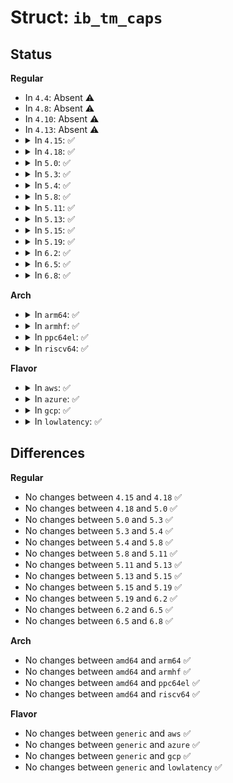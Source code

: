 # Struct: <code>ib_tm_caps</code>

## Status
<b>Regular</b>
<ul>
<li>
In <code>4.4</code>: Absent ⚠️
</li>
<li>
In <code>4.8</code>: Absent ⚠️
</li>
<li>
In <code>4.10</code>: Absent ⚠️
</li>
<li>
In <code>4.13</code>: Absent ⚠️
</li>
<li>
<details>
<summary>In <code>4.15</code>: ✅</summary>

```c
struct ib_tm_caps {
    u32 max_rndv_hdr_size;
    u32 max_num_tags;
    u32 flags;
    u32 max_ops;
    u32 max_sge;
};
```
</details>
</li>
<li>
<details>
<summary>In <code>4.18</code>: ✅</summary>

```c
struct ib_tm_caps {
    u32 max_rndv_hdr_size;
    u32 max_num_tags;
    u32 flags;
    u32 max_ops;
    u32 max_sge;
};
```
</details>
</li>
<li>
<details>
<summary>In <code>5.0</code>: ✅</summary>

```c
struct ib_tm_caps {
    u32 max_rndv_hdr_size;
    u32 max_num_tags;
    u32 flags;
    u32 max_ops;
    u32 max_sge;
};
```
</details>
</li>
<li>
<details>
<summary>In <code>5.3</code>: ✅</summary>

```c
struct ib_tm_caps {
    u32 max_rndv_hdr_size;
    u32 max_num_tags;
    u32 flags;
    u32 max_ops;
    u32 max_sge;
};
```
</details>
</li>
<li>
<details>
<summary>In <code>5.4</code>: ✅</summary>

```c
struct ib_tm_caps {
    u32 max_rndv_hdr_size;
    u32 max_num_tags;
    u32 flags;
    u32 max_ops;
    u32 max_sge;
};
```
</details>
</li>
<li>
<details>
<summary>In <code>5.8</code>: ✅</summary>

```c
struct ib_tm_caps {
    u32 max_rndv_hdr_size;
    u32 max_num_tags;
    u32 flags;
    u32 max_ops;
    u32 max_sge;
};
```
</details>
</li>
<li>
<details>
<summary>In <code>5.11</code>: ✅</summary>

```c
struct ib_tm_caps {
    u32 max_rndv_hdr_size;
    u32 max_num_tags;
    u32 flags;
    u32 max_ops;
    u32 max_sge;
};
```
</details>
</li>
<li>
<details>
<summary>In <code>5.13</code>: ✅</summary>

```c
struct ib_tm_caps {
    u32 max_rndv_hdr_size;
    u32 max_num_tags;
    u32 flags;
    u32 max_ops;
    u32 max_sge;
};
```
</details>
</li>
<li>
<details>
<summary>In <code>5.15</code>: ✅</summary>

```c
struct ib_tm_caps {
    u32 max_rndv_hdr_size;
    u32 max_num_tags;
    u32 flags;
    u32 max_ops;
    u32 max_sge;
};
```
</details>
</li>
<li>
<details>
<summary>In <code>5.19</code>: ✅</summary>

```c
struct ib_tm_caps {
    u32 max_rndv_hdr_size;
    u32 max_num_tags;
    u32 flags;
    u32 max_ops;
    u32 max_sge;
};
```
</details>
</li>
<li>
<details>
<summary>In <code>6.2</code>: ✅</summary>

```c
struct ib_tm_caps {
    u32 max_rndv_hdr_size;
    u32 max_num_tags;
    u32 flags;
    u32 max_ops;
    u32 max_sge;
};
```
</details>
</li>
<li>
<details>
<summary>In <code>6.5</code>: ✅</summary>

```c
struct ib_tm_caps {
    u32 max_rndv_hdr_size;
    u32 max_num_tags;
    u32 flags;
    u32 max_ops;
    u32 max_sge;
};
```
</details>
</li>
<li>
<details>
<summary>In <code>6.8</code>: ✅</summary>

```c
struct ib_tm_caps {
    u32 max_rndv_hdr_size;
    u32 max_num_tags;
    u32 flags;
    u32 max_ops;
    u32 max_sge;
};
```
</details>
</li>
</ul>
<b>Arch</b>
<ul>
<li>
<details>
<summary>In <code>arm64</code>: ✅</summary>

```c
struct ib_tm_caps {
    u32 max_rndv_hdr_size;
    u32 max_num_tags;
    u32 flags;
    u32 max_ops;
    u32 max_sge;
};
```
</details>
</li>
<li>
<details>
<summary>In <code>armhf</code>: ✅</summary>

```c
struct ib_tm_caps {
    u32 max_rndv_hdr_size;
    u32 max_num_tags;
    u32 flags;
    u32 max_ops;
    u32 max_sge;
};
```
</details>
</li>
<li>
<details>
<summary>In <code>ppc64el</code>: ✅</summary>

```c
struct ib_tm_caps {
    u32 max_rndv_hdr_size;
    u32 max_num_tags;
    u32 flags;
    u32 max_ops;
    u32 max_sge;
};
```
</details>
</li>
<li>
<details>
<summary>In <code>riscv64</code>: ✅</summary>

```c
struct ib_tm_caps {
    u32 max_rndv_hdr_size;
    u32 max_num_tags;
    u32 flags;
    u32 max_ops;
    u32 max_sge;
};
```
</details>
</li>
</ul>
<b>Flavor</b>
<ul>
<li>
<details>
<summary>In <code>aws</code>: ✅</summary>

```c
struct ib_tm_caps {
    u32 max_rndv_hdr_size;
    u32 max_num_tags;
    u32 flags;
    u32 max_ops;
    u32 max_sge;
};
```
</details>
</li>
<li>
<details>
<summary>In <code>azure</code>: ✅</summary>

```c
struct ib_tm_caps {
    u32 max_rndv_hdr_size;
    u32 max_num_tags;
    u32 flags;
    u32 max_ops;
    u32 max_sge;
};
```
</details>
</li>
<li>
<details>
<summary>In <code>gcp</code>: ✅</summary>

```c
struct ib_tm_caps {
    u32 max_rndv_hdr_size;
    u32 max_num_tags;
    u32 flags;
    u32 max_ops;
    u32 max_sge;
};
```
</details>
</li>
<li>
<details>
<summary>In <code>lowlatency</code>: ✅</summary>

```c
struct ib_tm_caps {
    u32 max_rndv_hdr_size;
    u32 max_num_tags;
    u32 flags;
    u32 max_ops;
    u32 max_sge;
};
```
</details>
</li>
</ul>

## Differences
<b>Regular</b>
<ul>
<li>
No changes between <code>4.15</code> and <code>4.18</code> ✅
</li>
<li>
No changes between <code>4.18</code> and <code>5.0</code> ✅
</li>
<li>
No changes between <code>5.0</code> and <code>5.3</code> ✅
</li>
<li>
No changes between <code>5.3</code> and <code>5.4</code> ✅
</li>
<li>
No changes between <code>5.4</code> and <code>5.8</code> ✅
</li>
<li>
No changes between <code>5.8</code> and <code>5.11</code> ✅
</li>
<li>
No changes between <code>5.11</code> and <code>5.13</code> ✅
</li>
<li>
No changes between <code>5.13</code> and <code>5.15</code> ✅
</li>
<li>
No changes between <code>5.15</code> and <code>5.19</code> ✅
</li>
<li>
No changes between <code>5.19</code> and <code>6.2</code> ✅
</li>
<li>
No changes between <code>6.2</code> and <code>6.5</code> ✅
</li>
<li>
No changes between <code>6.5</code> and <code>6.8</code> ✅
</li>
</ul>
<b>Arch</b>
<ul>
<li>
No changes between <code>amd64</code> and <code>arm64</code> ✅
</li>
<li>
No changes between <code>amd64</code> and <code>armhf</code> ✅
</li>
<li>
No changes between <code>amd64</code> and <code>ppc64el</code> ✅
</li>
<li>
No changes between <code>amd64</code> and <code>riscv64</code> ✅
</li>
</ul>
<b>Flavor</b>
<ul>
<li>
No changes between <code>generic</code> and <code>aws</code> ✅
</li>
<li>
No changes between <code>generic</code> and <code>azure</code> ✅
</li>
<li>
No changes between <code>generic</code> and <code>gcp</code> ✅
</li>
<li>
No changes between <code>generic</code> and <code>lowlatency</code> ✅
</li>
</ul>
